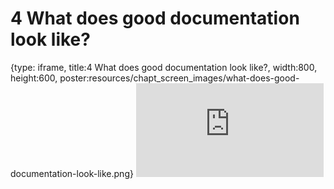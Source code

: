 # 4 What does good documentation look like?
 
{type: iframe, title:4 What does good documentation look like?, width:800, height:600, poster:resources/chapt_screen_images/what-does-good-documentation-look-like.png}
![](https://jhudatascience.org/Documentation_and_Usability//no_toc/what-does-good-documentation-look-like.html)
 

 

